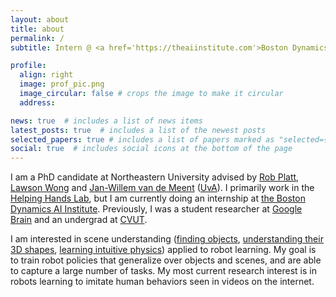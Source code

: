 ```yaml
---
layout: about
title: about
permalink: /
subtitle: Intern @ <a href='https://theaiinstitute.com'>Boston Dynamics AI Institute</a>, PhD candidate @ <a href='https://www.northeastern.edu'>Northeastern University</a>. Previously <a href='https://research.google/teams/brain/'>Google Brain</a>, <a href='https://www.cvut.cz/en'>CVUT</a>. I research robot learning and scene understanding.

profile:
  align: right
  image: prof_pic.png
  image_circular: false # crops the image to make it circular
  address:

news: true  # includes a list of news items
latest_posts: true  # includes a list of the newest posts
selected_papers: true # includes a list of papers marked as "selected={true}"
social: true  # includes social icons at the bottom of the page
---
```


I am a PhD candidate at Northeastern University advised by <a href='https://www.khoury.northeastern.edu/people/robert-platt/'>Rob Platt</a>, <a href='https://www.khoury.northeastern.edu/people/lawson-wong/'>Lawson Wong</a> and <a href='https://jwvdm.github.io'>Jan-Willem van de Meent</a> (<a href='https://www.uva.nl/en'>UvA</a>). I primarily work in the <a href='https://www2.ccs.neu.edu/research/helpinghands/'>Helping Hands Lab</a>, but I am currently doing an internship at <a href='theaiinstitute.com'>the Boston Dynamics AI Institute</a>. Previously, I was a student researcher at <a href='https://research.google/teams/brain/'>Google Brain</a> and an undergrad at <a href='https://www.cvut.cz/en'>CVUT</a>.

I am interested in scene understanding (<a href='https://arxiv.org/abs/2302.04973'>finding objects</a>, <a href='https://arxiv.org/abs/2306.12392'>understanding their 3D shapes</a>, <a href='https://arxiv.org/abs/2204.11371'>learning intuitive physics</a>) applied to robot learning. My goal is to train robot policies that generalize over objects and scenes, and are able to capture a large number of tasks. My most current research interest is in robots learning to imitate human behaviors seen in videos on the internet.

<!-- ...

Write your biography here. Tell the world about yourself. Link to your favorite [subreddit](http://reddit.com). You can put a picture in, too. The code is already in, just name your picture `prof_pic.jpg` and put it in the `img/` folder.

Put your address / P.O. box / other info right below your picture. You can also disable any of these elements by editing `profile` property of the YAML header of your `_pages/about.md`. Edit `_bibliography/papers.bib` and Jekyll will render your [publications page](/al-folio/publications/) automatically.

Link to your social media connections, too. This theme is set up to use [Font Awesome icons](http://fortawesome.github.io/Font-Awesome/) and [Academicons](https://jpswalsh.github.io/academicons/), like the ones below. Add your Facebook, Twitter, LinkedIn, Google Scholar, or just disable all of them. -->
